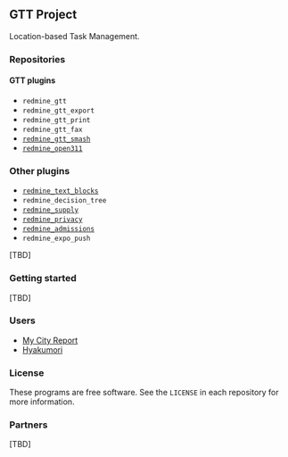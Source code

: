 ## GTT Project

Location-based Task Management.

### Repositories

#### GTT plugins

- `redmine_gtt`
- `redmine_gtt_export`
- `redmine_gtt_print`
- `redmine_gtt_fax`
- [`redmine_gtt_smash`](https://github.com/gtt-project/redmine_gtt_smash)
- [`redmine_open311`](https://github.com/gtt-project/redmine_open311)

### Other plugins

- [`redmine_text_blocks`](https://github.com/gtt-project/redmine_text_blocks)
- `redmine_decision_tree`
- [`redmine_supply`](https://github.com/gtt-project/redmine_supply)
- [`redmine_privacy`](https://github.com/gtt-project/redmine_privacy)
- [`redmine_admissions`](https://github.com/gtt-project/redmine_admissions)
- `redmine_expo_push`

[TBD]

### Getting started

[TBD]

### Users

- [My City Report](https://www.mycityreport.jp/)
- [Hyakumori](https://www.hyakumori.com/)

### License

These programs are free software. See the `LICENSE` in each repository for more information.

### Partners

[TBD]
